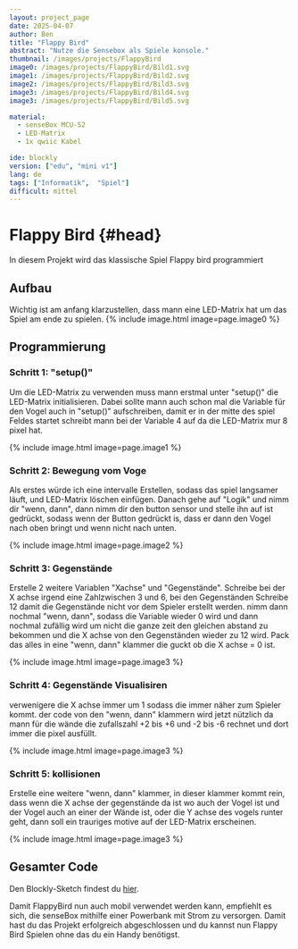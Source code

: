 ```yaml
---
layout: project_page
date: 2025-04-07
author: Ben
title: "Flappy Bird"
abstract: "Nutze die Sensebox als Spiele konsole."
thumbnail: /images/projects/FlappyBird
image0: /images/projects/FlappyBird/Bild1.svg
image1: /images/projects/FlappyBird/Bild2.svg
image2: /images/projects/FlappyBird/Bild3.svg
image3: /images/projects/FlappyBird/Bild4.svg
image3: /images/projects/FlappyBird/Bild5.svg

material:
  - senseBox MCU-S2
  - LED-Matrix
  - 1x qwiic Kabel

ide: blockly
version: ["edu", "mini v1"]
lang: de
tags: ["Informatik",  "Spiel"]
difficult: mittel
---
```


# Flappy Bird {#head}

In diesem Projekt wird das klassische Spiel Flappy bird programmiert

## Aufbau

Wichtig ist am anfang klarzustellen, dass mann eine LED-Matrix hat um das Spiel am ende zu spielen.
{% include image.html image=page.image0 %}

## Programmierung

### Schritt 1: "setup()"

Um die LED-Matrix zu verwenden muss mann erstmal unter "setup()" die LED-Matrix initialisieren. Dabei sollte mann auch schon mal die Variable für den Vogel auch in "setup()" aufschreiben, damit er in der mitte des spiel Feldes startet schreibt mann bei der Variable 4 auf da die LED-Matrix mur 8 pixel hat.

{% include image.html image=page.image1 %}

### Schritt 2: Bewegung vom Voge

Als erstes würde ich eine intervalle Erstellen, sodass das spiel langsamer läuft, und LED-Matrix löschen einfügen. Danach gehe auf "Logik" und nimm dir "wenn, dann", dann nimm dir den button sensor und stelle ihn auf ist gedrückt, sodass wenn der Button gedrückt is, dass er dann den Vogel nach oben bringt und wenn nicht nach unten.

{% include image.html image=page.image2 %}

### Schritt 3: Gegenstände

Erstelle 2 weitere Variablen "Xachse" und "Gegenstände". Schreibe bei der X achse irgend eine Zahlzwischen 3 und 6, bei den Gegenständen Schreibe 12 damit die Gegenstände nicht vor dem Spieler erstellt werden. nimm dann nochmal "wenn, dann", sodass die Variable wieder 0 wird und dann nochmal zufällig wird um nicht die ganze zeit den gleichen abstand zu bekommen und die X achse von den Gegenständen wieder zu 12 wird. Pack das alles in eine "wenn, dann" klammer die guckt ob die X achse = 0 ist.

{% include image.html image=page.image3 %}

### Schritt 4: Gegenstände Visualisiren

verwenigere die X achse immer um 1 sodass die immer näher zum Spieler kommt. der code von den "wenn, dann" klammern wird jetzt nützlich da mann für die wände die zufallszahl +2 bis +6 und -2 bis -6 rechnet und dort immer die pixel ausfüllt.

{% include image.html image=page.image3 %}

### Schritt 5: kollisionen

Erstelle eine weitere "wenn, dann" klammer, in dieser klammer kommt rein, dass wenn die X achse der gegenstände da ist wo auch der Vogel ist und der Vogel auch an einer der Wände ist, oder die Y achse des vogels runter geht, dann soll ein trauriges motive auf der LED-Matrix erscheinen.

{% include image.html image=page.image3 %}

## Gesamter Code

Den Blockly-Sketch findest du [hier]().

Damit FlappyBird nun auch mobil verwendet werden kann, empfiehlt es sich, die senseBox mithilfe einer Powerbank mit Strom zu versorgen.
Damit hast du das Projekt erfolgreich abgeschlossen und du kannst nun Flappy Bird Spielen ohne das du ein Handy benötigst.
